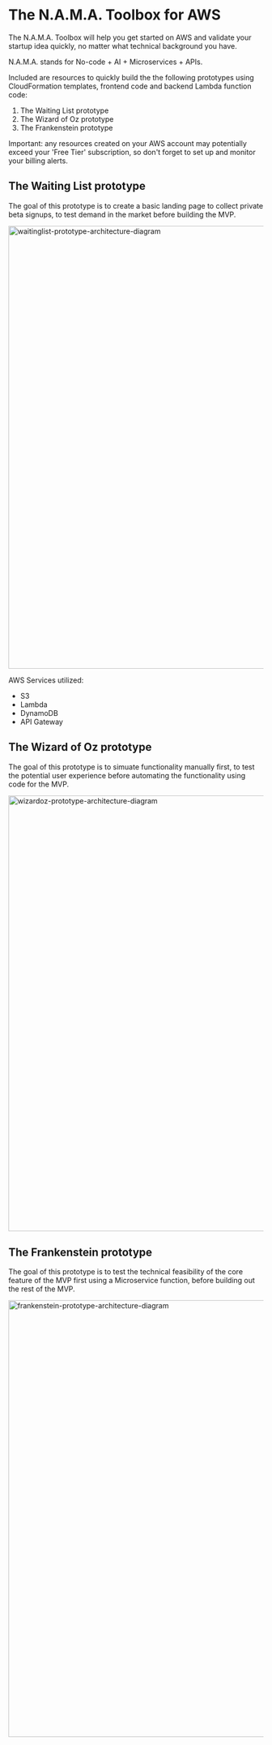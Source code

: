 # The N.A.M.A. Toolbox for AWS

The N.A.M.A. Toolbox will help you get started on AWS and validate your startup idea quickly, no matter what technical background you have.

N.A.M.A. stands for No-code + AI + Microservices + APIs.

Included are resources to quickly build the the following prototypes using CloudFormation templates, frontend code and backend Lambda function code:

1. The Waiting List prototype
2. The Wizard of Oz prototype
3. The Frankenstein prototype

Important: any resources created on your AWS account may potentially exceed your 'Free Tier' subscription, so don't forget to set up and monitor your billing alerts.

## The Waiting List prototype

The goal of this prototype is to create a basic landing page to collect private beta signups, to test demand in the market before building the MVP.

<img width="873" alt="waitinglist-prototype-architecture-diagram" src="https://github.com/user-attachments/assets/b077bbb8-e765-4681-8933-5ed4bff34388">

AWS Services utilized:

- S3
- Lambda
- DynamoDB
- API Gateway

## The Wizard of Oz prototype

The goal of this prototype is to simuate functionality manually first, to test the potential user experience before automating the functionality using code for the MVP.

<img width="859" alt="wizardoz-prototype-architecture-diagram" src="https://github.com/user-attachments/assets/cadc9181-0e34-4d97-b820-7746d5b749f6">

## The Frankenstein prototype

The goal of this prototype is to test the technical feasibility of the core feature of the MVP first using a Microservice function, before building out the rest of the MVP.

<img width="861" alt="frankenstein-prototype-architecture-diagram" src="https://github.com/user-attachments/assets/2069f7c2-c6c6-4088-8d14-1c254f61ed45">
